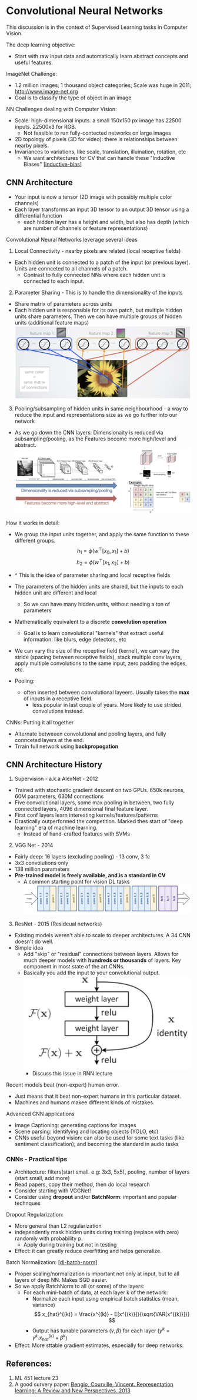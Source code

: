 # Convolutional Neural Networks

This discussion is in the context of Supervised Learning tasks in Computer Vision.

The deep learning objective:
- Start with raw input data and automatically learn abstract concepts and useful features.

ImageNet Challenge:
- 1.2 million images; 1 thousand object categories; Scale was huge in 2011; http://www.image-net.org
- Goal is to classify the type of object in an image

NN Challenges dealing with Computer Vision:
- Scale: high-dimensional inputs. a small 150x150 px image has 22500 inputs. 22500x3 for RGB.
  - Not feasible to run fully-contected networks on large images
- 2D topology of pixels (3D for video): there is relationships between nearby pixels.
- Invariances to variations, like scale, translation, illuination, rotation, etc
  - We want architectures for CV that can handle these "Inductive Biases" [[inductive-bias]]

## CNN Architecture
- Your input is now a tensor (2D image with possibly multiple color channels)
- Each layer transforms an input 3D tensor to an output 3D tensor using a differential function
    - each hidden layer has a height and width, but also has depth (which are number of channels or feature representations)

Convolutional Neural Networks leverage several ideas
1. Local Connectivity - nearby pixels are related (local receptive fields)
- Each hidden unit is connected to a patch of the input (or previous layer). Units are connceted to all channels of a patch.
  - Contrast to fully connected NNs where each hidden unit is connected to each input.
2. Parameter Sharing - This is to handle the dimensionality of the inputs
- Share matrix of parameters across units
- Each hidden unit is responsible for its own patch, but multiple hidden units share parameters. Then we can have multiple groups of hidden units (additional feature maps)
![Parameter Sharing](../../assets/images/cnn_parameter_sharing.png)
3. Pooling/subsampling of hidden units in same neighbourhood - a way to reduce the input and representations size as we go further into our network
- As we go down the CNN layers: Dimensionaity is reduced via subsampling/pooling, as the Features become more high/level and abstract.
![Pooling](../../assets/images/cnn_pooling.png)

How it works in detail:
- We group the input units together, and apply the same function to these different groups.
$$ h_1 = \phi(w^\top [x_0, x_1] + b) $$
$$ h_2 = \phi(w^\top [x_1, x_2] + b) $$
- ^ This is the idea of parameter sharing and local receptive fields
- The parameters of the hidden units are shared, but the inputs to each hidden unit are different and local
    - So we can have many hidden units, without needing a ton of parameters
- Mathematically equivalent to a discrete **convolution operation**
    - Goal is to learn convolutional "kernels" that extract useful information: like blurs, edge detectors, etc
- We can vary the size of the receptive field (kernel), we can vary the stride (spacing between receptive fields), stack multiple conv layers, apply multiple convolutions to the same input, zero padding the edges, etc.

- Pooling:
  - often inserted between convolutional layeers. Usually takes the **max** of inputs in a receptive field.
    - less popular in last couple of years. More likely to use strided convolutions instead.

CNNs: Putting it all together
- Alternate betweeen convolutional and pooling layers, and fully connceted layers at the end.
- Trrain full network using **backpropogation**

## CNN Architecture History
1. Supervision - a.k.a AlexNet - 2012
  - Trained with stochastic gradient descent on two GPUs. 650k neurons, 60M parameters, 630M connections
  - Five convolutional layers, some max pooling in between, two fully connected layers, 4096 dimensional final feature layer.
  - First conf layers learn interesting kernels/features/patterns
  - Drastically outperformed the competition. Marked thes start of "deep learning" era of machine learning.
    - Instead of hand-crafted features with SVMs

2. VGG Net - 2014
  - Fairly deep: 16 layers (excluding pooling) - 13 conv, 3 fc
  - 3x3 convolutions only
  - 138 million parameters
  - **Pre-trained model is freely available, and is a standard in CV**
    - A common starting point for vision DL tasks
![VGG](../../assets/images/cnn_vgg.png)

3. ResNet - 2015 (Resideual networks)
- Existing models weren't able to scale to deeper architectures. A 34 CNN doesn't do well.
- Simple idea
  - Add "skip" or "residual" connections between layers. Allows for much deeper models with **hundreds or thousands** of layers. Key component in most state of the art CNNs.
  - Basically you add the input to your convolutional output.
![ResNet](../../assets/images/cnn_resnet.png)
    - Discuss this issue in RNN lecture

Recent models beat (non-expert) human error.
- Just means that it beat non-expert humans in this particular dataset.
- Machines and humans makee different kinds of mistakes.

Advanced CNN applications
- Image Captioning: generating captions for images
- Scene parsing: identifying and locating objects (YOLO, etc)
- CNNs useful beyond vision: can also be used for some text tasks (like sentiment classification); and becoming the standard in audio tasks

### CNNs - Practical tips
- Architecture: filters(start small. e.g: 3x3, 5x5), pooling, number of layers (start small, add more)
- Read papers, copy their method, then do local research
- Consider starting with VGGNet!
- Consider using **dropout** and/or **BatchNorm**: important and popular technques

Dropout Regularization:
- More general than L2 regularization
- independently mask hidden units during training (replace with zero) randomly with probability p.
    - Apply during training but not in testing
- Effect: it can greatly reduce overfitting and helps generalize.

Batch Normalization: [[dl-batch-norm]]
- Proper scaling/normalization is important not only at input, but to all layers of deep NN. Makes SGD easier.
- So we apply BatchNorm to all (or some) of the layers:
    - For each mini-batch of data, at each layer k of the network:
        - Normalize each input using empirical batch statistics (mean, variance)
        $$ x_{hat}^{(k)} = \frac{x^{(k)} - E[x^{(k)}]}{\sqrt{VAR[x^{(k)}]}} $$
        - Output has tunable parameters ($\gamma, \beta$) for each layer ($y^k = \gamma^k . x_{hat}^{(k)} + \beta^k$)
- Effect: More sttable gradient estimates, especially for deep networks.



## References:
1. ML 451 lecture 23
2. A good survery paper: [Bengio, Courville, Vincent. Representation learning: A Review and New Perspectives. 2013](http://arxiv.org/pdf/1206.5538v2.pdf)

[//begin]: # "Autogenerated link references for markdown compatibility"
[inductive-bias]: inductive-bias.md "inductive-bias"
[dl-batch-norm]: dl-batch-norm.md "Batch Normalization (DL)"
[//end]: # "Autogenerated link references"
